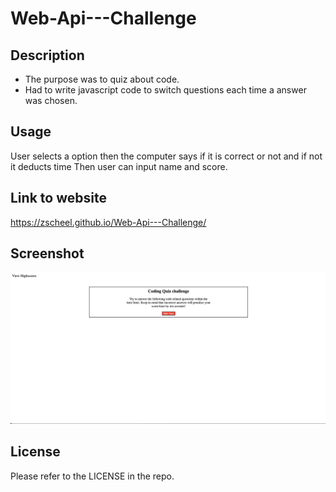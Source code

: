 # Web-Api---Challenge

## Description

- The purpose was to quiz about code.
- Had to write javascript code to switch questions each time a answer was chosen.


## Usage

User selects a option then the computer says if it is correct or not and if not it deducts time
Then user can input name and score.

## Link to website 

https://zscheel.github.io/Web-Api---Challenge/

## Screenshot

![SS of web 1](/assets/images/Screenshot%202023-03-20%20at%2010.06.07%20PM.png)

## License

Please refer to the LICENSE in the repo.
